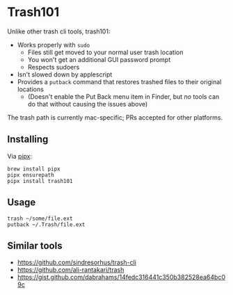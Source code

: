 # Trash101
Unlike other trash cli tools, trash101:
- Works properly with `sudo`
  - Files still get moved to your normal user trash location
  - You won't get an additional GUI password prompt
  - Respects sudoers
- Isn't slowed down by applescript
- Provides a `putback` command that restores trashed files to their original locations
  - (Doesn't enable the Put Back menu item in Finder, but *no* tools can do that without
  causing the issues above)

The trash path is currently mac-specific; PRs accepted for other platforms.

## Installing

Via [pipx](https://github.com/pipxproject/pipx):

    brew install pipx
    pipx ensurepath
    pipx install trash101


## Usage
    trash ~/some/file.ext
    putback ~/.Trash/file.ext



## Similar tools
- https://github.com/sindresorhus/trash-cli
- https://github.com/ali-rantakari/trash
- https://gist.github.com/dabrahams/14fedc316441c350b382528ea64bc09c
